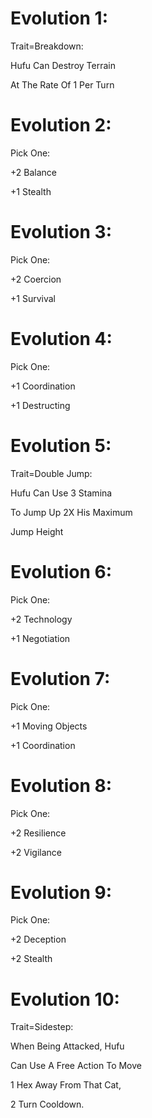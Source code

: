 Evolution 1:
=========
Trait=Breakdown:

Hufu Can Destroy Terrain

At The Rate Of 1 Per Turn

Evolution 2:
=========
Pick One:

+2 Balance

+1 Stealth

Evolution 3:
=========
Pick One:

+2 Coercion

+1 Survival

Evolution 4:
=========
Pick One:

+1 Coordination

+1 Destructing

Evolution 5:
=========
Trait=Double Jump:

Hufu Can Use 3 Stamina

To Jump Up 2X His Maximum 

Jump Height

Evolution 6:
=========
Pick One:

+2 Technology

+1 Negotiation

Evolution 7:
=========
Pick One:

+1 Moving Objects

+1 Coordination

Evolution 8:
=========
Pick One:

+2 Resilience

+2 Vigilance

Evolution 9:
=========
Pick One:

+2 Deception

+2 Stealth

Evolution 10:
=========
Trait=Sidestep:

When Being Attacked, Hufu

Can Use A Free Action To Move

1 Hex Away From That Cat,

2 Turn Cooldown.
